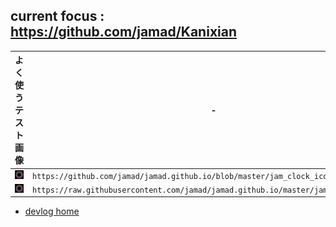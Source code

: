 <link rel="stylesheet" type="text/css" href="/assets/css/styles.css" />


## current focus : https://github.com/jamad/Kanixian

|よく使うテスト画像|-|
|-|-|
|![](https://github.com/jamad/jamad.github.io/blob/master/jam_clock_icon.png)|`https://github.com/jamad/jamad.github.io/blob/master/jam_clock_icon.png`|
|![](https://raw.githubusercontent.com/jamad/jamad.github.io/master/jam_clock_icon.png)|`https://raw.githubusercontent.com/jamad/jamad.github.io/master/jam_clock_icon.png`|




* [devlog home](https://github.com/jamad/markdown_devlog/blob/main/README.md) 
